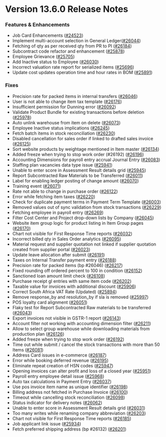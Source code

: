 # Version 13.6.0 Release Notes

### Features & Enhancements

- Job Card Enhancements ([#24523](https://github.com/frappe/accurix/pull/24523))
- Implement multi-account selection in General Ledger([#26044](https://github.com/frappe/accurix/pull/26044))
- Fetching of qty as per received qty from PR to PI ([#26184](https://github.com/frappe/accurix/pull/26184))
- Subcontract code refactor and enhancement ([#25878](https://github.com/frappe/accurix/pull/25878))
- Employee Grievance ([#25705](https://github.com/frappe/accurix/pull/25705))
- Add Inactive status to Employee ([#26030](https://github.com/frappe/accurix/pull/26030))
- Incorrect valuation rate report for serialized items ([#25696](https://github.com/frappe/accurix/pull/25696))
- Update cost updates operation time and hour rates in BOM ([#25891](https://github.com/frappe/accurix/pull/25891))

### Fixes

- Precision rate for packed items in internal transfers ([#26046](https://github.com/frappe/accurix/pull/26046))
- User is not able to change item tax template ([#26176](https://github.com/frappe/accurix/pull/26176))
- Insufficient permission for Dunning error ([#26092](https://github.com/frappe/accurix/pull/26092))
- Validate Product Bundle for existing transactions before deletion ([#25978](https://github.com/frappe/accurix/pull/25978))
- Auto unlink warehouse from item on delete ([#26073](https://github.com/frappe/accurix/pull/26073))
- Employee Inactive status implications ([#26245](https://github.com/frappe/accurix/pull/26245))
- Fetch batch items in stock reconciliation ([#26230](https://github.com/frappe/accurix/pull/26230))
- Disabled cancellation for sales order if linked to drafted sales invoice ([#26125](https://github.com/frappe/accurix/pull/26125))
- Sort website products by weightage mentioned in Item master ([#26134](https://github.com/frappe/accurix/pull/26134))
- Added freeze when trying to stop work order (#26192) ([#26196](https://github.com/frappe/accurix/pull/26196))
- Accounting Dimensions for payroll entry accrual Journal Entry ([#26083](https://github.com/frappe/accurix/pull/26083))
- Staffing plan vacancies data type issue ([#25941](https://github.com/frappe/accurix/pull/25941))
- Unable to enter score in Assessment Result details grid ([#25945](https://github.com/frappe/accurix/pull/25945))
- Report Subcontracted Raw Materials to be Transferred ([#26011](https://github.com/frappe/accurix/pull/26011))
- Label for enabling ledger posting of change amount ([#26070](https://github.com/frappe/accurix/pull/26070))
- Training event ([#26071](https://github.com/frappe/accurix/pull/26071))
- Rate not able to change in purchase order ([#26122](https://github.com/frappe/accurix/pull/26122))
- Error while fetching item taxes ([#26220](https://github.com/frappe/accurix/pull/26220))
- Check for duplicate payment terms in Payment Term Template ([#26003](https://github.com/frappe/accurix/pull/26003))
- Removed values out of sync validation from stock transactions ([#26229](https://github.com/frappe/accurix/pull/26229))
- Fetching employee in payroll entry ([#26269](https://github.com/frappe/accurix/pull/26269))
- Filter Cost Center and Project drop-down lists by Company ([#26045](https://github.com/frappe/accurix/pull/26045))
- Website item group logic for product listing in Item Group pages ([#26170](https://github.com/frappe/accurix/pull/26170))
- Chart not visible for First Response Time reports ([#26032](https://github.com/frappe/accurix/pull/26032))
- Incorrect billed qty in Sales Order analytics ([#26095](https://github.com/frappe/accurix/pull/26095))
- Material request and supplier quotation not linked if supplier quotation created from supplier portal ([#26023](https://github.com/frappe/accurix/pull/26023))
- Update leave allocation after submit ([#26191](https://github.com/frappe/accurix/pull/26191))
- Taxes on Internal Transfer payment entry ([#26188](https://github.com/frappe/accurix/pull/26188))
- Precision rate for packed items (bp #26046) ([#26217](https://github.com/frappe/accurix/pull/26217))
- Fixed rounding off ordered percent to 100 in condition ([#26152](https://github.com/frappe/accurix/pull/26152))
- Sanctioned loan amount limit check ([#26108](https://github.com/frappe/accurix/pull/26108))
- Purchase receipt gl entries with same item code ([#26202](https://github.com/frappe/accurix/pull/26202))
- Taxable value for invoices with additional discount ([#25906](https://github.com/frappe/accurix/pull/25906))
- Correct South Africa VAT Rate (Updated) ([#25894](https://github.com/frappe/accurix/pull/25894))
- Remove response_by and resolution_by if sla is removed ([#25997](https://github.com/frappe/accurix/pull/25997))
- POS loyalty card alignment ([#26051](https://github.com/frappe/accurix/pull/26051))
- Flaky test for Report Subcontracted Raw materials to be transferred ([#26043](https://github.com/frappe/accurix/pull/26043))
- Export invoices not visible in GSTR-1 report ([#26143](https://github.com/frappe/accurix/pull/26143))
- Account filter not working with accounting dimension filter ([#26211](https://github.com/frappe/accurix/pull/26211))
- Allow to select group warehouse while downloading materials from production plan ([#26126](https://github.com/frappe/accurix/pull/26126))
- Added freeze when trying to stop work order ([#26192](https://github.com/frappe/accurix/pull/26192))
- Time out while submit / cancel the stock transactions with more than 50 Items ([#26081](https://github.com/frappe/accurix/pull/26081))
- Address Card issues in e-commerce ([#26187](https://github.com/frappe/accurix/pull/26187))
- Error while booking deferred revenue ([#26195](https://github.com/frappe/accurix/pull/26195))
- Eliminate repeat creation of HSN codes ([#25947](https://github.com/frappe/accurix/pull/25947))
- Opening invoices can alter profit and loss of a closed year ([#25951](https://github.com/frappe/accurix/pull/25951))
- Payroll entry employee detail issue ([#25968](https://github.com/frappe/accurix/pull/25968))
- Auto tax calculations in Payment Entry ([#26037](https://github.com/frappe/accurix/pull/26037))
- Use pos invoice item name as unique identifier ([#26198](https://github.com/frappe/accurix/pull/26198))
- Billing address not fetched in Purchase Invoice ([#26100](https://github.com/frappe/accurix/pull/26100))
- Timeout while cancelling stock reconciliation ([#26098](https://github.com/frappe/accurix/pull/26098))
- Status indicator for delivery notes ([#26062](https://github.com/frappe/accurix/pull/26062))
- Unable to enter score in Assessment Result details grid ([#26031](https://github.com/frappe/accurix/pull/26031))
- Too many writes while renaming company abbreviation ([#26203](https://github.com/frappe/accurix/pull/26203))
- Chart not visible for First Response Time reports ([#26185](https://github.com/frappe/accurix/pull/26185))
- Job applicant link issue ([#25934](https://github.com/frappe/accurix/pull/25934))
- Fetch preferred shipping address (bp #26132) ([#26201](https://github.com/frappe/accurix/pull/26201))
